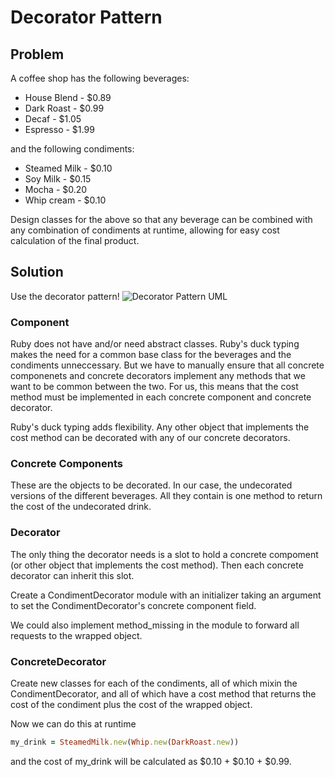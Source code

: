 # Decorator Pattern

## Problem

A coffee shop has the following beverages:
* House Blend	- $0.89
* Dark Roast	- $0.99
* Decaf		- $1.05
* Espresso	- $1.99

and the following condiments:
* Steamed Milk	- $0.10
* Soy Milk	- $0.15
* Mocha		- $0.20
* Whip cream	- $0.10

Design classes for the above so that any beverage can be combined with any
combination of condiments at runtime, allowing for easy cost calculation of the
final product.

## Solution

Use the decorator pattern!
![Decorator Pattern UML](https://en.wikipedia.org/wiki/File:Decorator_UML_class_diagram.svg)

### Component

Ruby does not have and/or need abstract classes.  Ruby's duck typing makes the
need for a common base class for the beverages and the condiments unneccessary.
But we have to manually ensure that all concrete componenets and concrete
decorators implement any methods that we want to be common between the two.
For us, this means that the cost method must be implemented in each concrete
component and concrete decorator.

Ruby's duck typing adds flexibility.  Any other object that implements the
cost method can be decorated with any of our concrete decorators.

### Concrete Components

These are the objects to be decorated.  In our case, the undecorated versions
of the different beverages.  All they contain is one method to return the cost
of the undecorated drink.

### Decorator

The only thing the decorator needs is a slot to hold a concrete compoment (or
other object that implements the cost method).  Then each concrete decorator
can inherit this slot.

Create a CondimentDecorator module with an initializer taking an argument to
set the CondimentDecorator's concrete component field.

We could also implement method\_missing in the module to forward all requests
to the wrapped object.

### ConcreteDecorator

Create new classes for each of the condiments, all of which mixin the
CondimentDecorator, and all of which have a cost method that returns the cost
of the condiment plus the cost of the wrapped object.

Now we can do this at runtime
```ruby
my_drink = SteamedMilk.new(Whip.new(DarkRoast.new))
```
and the cost of my_drink will be calculated as $0.10 + $0.10 + $0.99.
